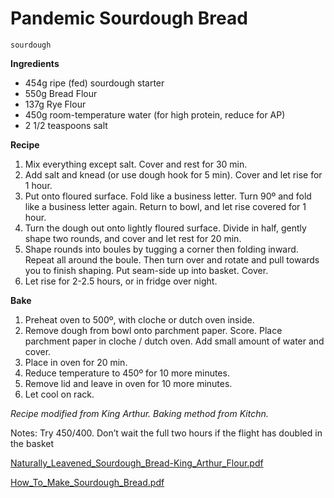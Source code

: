 # Pandemic Sourdough Bread

`sourdough`

**Ingredients**

- 454g ripe \(fed\) sourdough starter
- 550g Bread Flour
- 137g Rye Flour
- 450g room\-temperature water \(for high protein, reduce for AP\)
- 2 1/2 teaspoons salt

**Recipe**

1. Mix everything except salt. Cover and rest for 30 min.
2. Add salt and knead \(or use dough hook for 5 min\). Cover and let rise for 1 hour.
3. Put onto floured surface. Fold like a business letter. Turn 90º and fold like a business letter again. Return to bowl, and let rise covered for 1 hour.
4. Turn the dough out onto lightly floured surface. Divide in half, gently shape two rounds, and cover and let rest for 20 min.
5. Shape rounds into boules by tugging a corner then folding inward. Repeat all around the boule. Then turn over and rotate and pull towards you to finish shaping. Put seam\-side up into basket. Cover.
6. Let rise for 2\-2.5 hours, or in fridge over night.

**Bake**

1. Preheat oven to 500º, with cloche or dutch oven inside.
2. Remove dough from bowl onto parchment paper. Score. Place parchment paper in cloche / dutch oven. Add small amount of water and cover.
3. Place in oven for 20 min.
4. Reduce temperature to 450º for 10 more minutes.
5. Remove lid and leave in oven for 10 more minutes.
6. Let cool on rack.

_Recipe modified from King Arthur. Baking method from Kitchn._

Notes: Try 450/400. Don’t wait the full two hours if the flight has doubled in the basket

[Naturally\_Leavened\_Sourdough\_Bread\-King\_Arthur\_Flour.pdf](./file/Naturally_Leavened_Sourdough_Bread-King_Arthur_Flour.pdf)

[How\_To\_Make\_Sourdough\_Bread.pdf](./file/How_To_Make_Sourdough_Bread.pdf)
